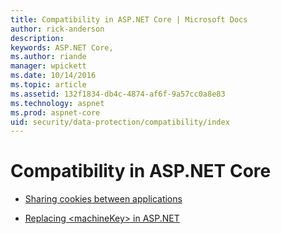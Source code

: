 ```yaml
---
title: Compatibility in ASP.NET Core | Microsoft Docs
author: rick-anderson
description: 
keywords: ASP.NET Core,
ms.author: riande
manager: wpickett
ms.date: 10/14/2016
ms.topic: article
ms.assetid: 132f1834-db4c-4874-af6f-9a57cc0a8e83
ms.technology: aspnet
ms.prod: aspnet-core
uid: security/data-protection/compatibility/index
---
```

# Compatibility in ASP.NET Core

* [Sharing cookies between applications](cookie-sharing.md)

* [Replacing \<machineKey> in ASP.NET](replacing-machinekey.md)
